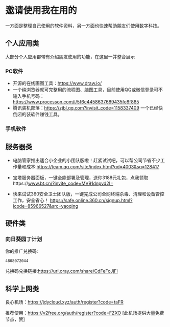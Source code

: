 # 邀请使用我在用的
一方面是整理自己使用的软件资料，另一方面也快速帮助朋友们使用数字科技。

## 个人应用类
大部分个人应用都带有介绍朋友使用的功能，在这里一并整合展示

### PC软件
- 开源的在线画图工具：https://www.draw.io/
- 一个纯浏览器就可完整用的流程图、脑图工具，目前使用QQ或微信登录可不输入手机号码：https://www.processon.com/i/5f6c4458637689435fe8f885
- 腾讯装机部落：https://zjbl.qq.com?invisit_code=1158337409 一个已经快倒闭的装软件赚钱工具。

### 手机软件

## 服务器类
- 电脑管家推出适合小企业的小团队版啦！赶紧试试吧，可以帮公司节省不少工作量和成本:https://team.qq.com/site/index.html?qd=4003&sq=128417

- 宝塔服务器面板，一键全能部署及管理，送你3188元礼包，点我领取https://www.bt.cn/?invite_code=MV91dnpvd2I=

- 快来试试360安全卫士团队版，一键完成公司全网终端杀毒、清理和设备管控工作，安全省心！ https://safe.online.360.cn/signup.html?icode=85966527&src=yaoqing


## 硬件类

### 向日葵园丁计划
你的推广兑换码:

    4808072044

兑换码兑换链接:https://url.oray.com/share/CdFeFcJjFi

## 科学上网类

良心机场：https://jdycloud.xyz/auth/register?code=taFR

推荐使用：https://v2free.org/auth/register?code=FZXO [此机场提供大量免费节点，赞]
